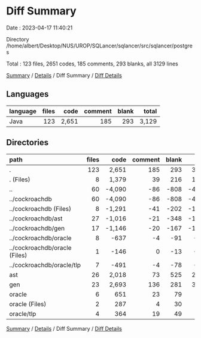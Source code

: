 # Diff Summary

Date : 2023-04-17 11:40:21

Directory /home/albert/Desktop/NUS/UROP/SQLancer/sqlancer/src/sqlancer/postgres

Total : 123 files,  2651 codes, 185 comments, 293 blanks, all 3129 lines

[Summary](results.md) / [Details](details.md) / Diff Summary / [Diff Details](diff-details.md)

## Languages
| language | files | code | comment | blank | total |
| :--- | ---: | ---: | ---: | ---: | ---: |
| Java | 123 | 2,651 | 185 | 293 | 3,129 |

## Directories
| path | files | code | comment | blank | total |
| :--- | ---: | ---: | ---: | ---: | ---: |
| . | 123 | 2,651 | 185 | 293 | 3,129 |
| . (Files) | 8 | 1,379 | 39 | 216 | 1,634 |
| .. | 60 | -4,090 | -86 | -808 | -4,984 |
| ../cockroachdb | 60 | -4,090 | -86 | -808 | -4,984 |
| ../cockroachdb (Files) | 8 | -1,291 | -41 | -202 | -1,534 |
| ../cockroachdb/ast | 27 | -1,016 | -21 | -348 | -1,385 |
| ../cockroachdb/gen | 17 | -1,146 | -20 | -167 | -1,333 |
| ../cockroachdb/oracle | 8 | -637 | -4 | -91 | -732 |
| ../cockroachdb/oracle (Files) | 1 | -146 | 0 | -13 | -159 |
| ../cockroachdb/oracle/tlp | 7 | -491 | -4 | -78 | -573 |
| ast | 26 | 2,018 | 73 | 525 | 2,616 |
| gen | 23 | 2,693 | 136 | 281 | 3,110 |
| oracle | 6 | 651 | 23 | 79 | 753 |
| oracle (Files) | 2 | 287 | 4 | 30 | 321 |
| oracle/tlp | 4 | 364 | 19 | 49 | 432 |

[Summary](results.md) / [Details](details.md) / Diff Summary / [Diff Details](diff-details.md)